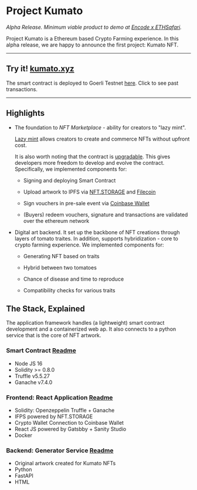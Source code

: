 # Project Kumato

_Alpha Release. Minimum viable product to demo at [Encode x ETHSafari](https://encodeclub.notion.site/Encode-Club-x-ETHSafari-Hackathon-af39a478b4114f88a19d0eade894113b)._


Project Kumato is a Ethereum based Crypto Farming experience. In this alpha release, we are happy to announce the first project: Kumato NFT. 

----
##  Try it! [kumato.xyz](https://kumato.xyz)

The smart contract is deployed to Goerli Testnet [here](https://goerli.etherscan.io/address/0x68a43ba8464af66da6d562ef209d4123e2ee9d55). Click to see past transactions.

----

## Highlights

* The foundation to _NFT Marketplace_ - ability for creators to "lazy mint". 

    [Lazy mint](https://nftschool.dev/tutorial/lazy-minting/)  allows creators to create and commerce NFTs without upfront cost.

    It is also worth noting that the contract is [upgradable](https://docs.openzeppelin.com/upgrades-plugins/1.x/writing-upgradeable). This gives developers more freedom to develop and evolve the contract. Specifically, we implemented  components for:

    * Signing and deploying Smart Contract

    * Upload artwork to IPFS via [NFT.STORAGE](https://nft.storage/) and [Filecoin](https://filecoin.io/)

    * Sign vouchers in pre-sale event via [Coinbase Wallet](https://www.coinbase.com/wallet)

    * (Buyers) redeem vouchers, signature and transactions are validated over the ethereum network 

* Digital art backend. It set up the backbone of NFT creations through layers of tomato traites. In addition, supports hybridization - core to crypto farming experience. We implemented components for:
    
    * Generating NFT based on traits

    * Hybrid between two tomatoes

    * Chance of disease and time to reproduce

    * Compatibility checks for various traits


## The Stack, Explained

The application framework handles (a lightweight) smart contract development and a containerized web ap. It also connects to a python service that is the core of NFT artwork. 

### Smart Contract [Readme](/react-app/truffle/README.md)

* Node JS 16
* Solidity >= 0.8.0
* Truffle v5.5.27 
* Ganache v7.4.0

### Frontend: React Application [Readme](/react-app/README.md)

* Solidity: Openzeppelin Truffle + Ganache
* IFPS powered by NFT.STORAGE
* Crypto Wallet Connection to Coinbase Wallet
* React JS powered by Gatsbby + Sanity Studio
* Docker


### Backend: Generator Service [Readme](/generator-service/README.md)

* Original artwork created for Kumato NFTs
* Python 
* FastAPI
* HTML
